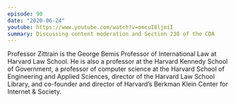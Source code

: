 ```yaml
---
episode: 90
date: "2020-06-24"
youtube: https://www.youtube.com/watch?v=omcuI8ljmiI
summary: Discussing content moderation and Section 230 of the CDA
---
```

Professor Zittrain is the George Bemis Professor of International Law at Harvard Law School. He is also a professor at the Harvard Kennedy School of Government, a professor of computer science at the Harvard School of Engineering and Applied Sciences, director of the Harvard Law School Library, and co-founder and director of Harvard’s Berkman Klein Center for Internet & Society.
